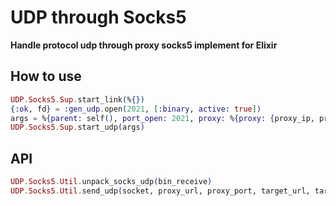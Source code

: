 # UDP through Socks5

**Handle protocol udp through proxy socks5 implement for Elixir**

## How to use

```elixir
UDP.Socks5.Sup.start_link(%{})
{:ok, fd} = :gen_udp.open(2021, [:binary, active: true])
args = %{parent: self(), port_open: 2021, proxy: %{proxy: {proxy_ip, proxy_port}, proxy_auth: {user, pass}}}
UDP.Socks5.Sup.start_udp(args)
```

## API

```elixir
UDP.Socks5.Util.unpack_socks_udp(bin_receive)
UDP.Socks5.Util.send_udp(socket, proxy_url, proxy_port, target_url, target_port, bin_send)
```
